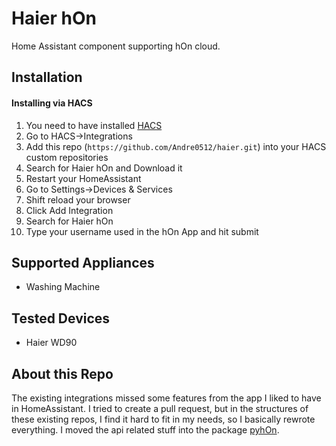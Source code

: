 # Haier hOn
Home Assistant component supporting hOn cloud.

## Installation
#### Installing via HACS
1. You need to have installed [HACS](https://hacs.xyz/)
2. Go to HACS->Integrations
3. Add this repo (`https://github.com/Andre0512/haier.git`) into your HACS custom repositories
4. Search for Haier hOn and Download it
5. Restart your HomeAssistant
6. Go to Settings->Devices & Services
7. Shift reload your browser
8. Click Add Integration
9. Search for Haier hOn 
10. Type your username used in the hOn App and hit submit

## Supported Appliances
- Washing Machine

## Tested Devices
- Haier WD90

## About this Repo
The existing integrations missed some features from the app I liked to have in HomeAssistant.
I tried to create a pull request, but in the structures of these existing repos, I find it hard to fit in my needs, so I basically rewrote everything. 
I moved the api related stuff into the package [pyhOn](https://github.com/Andre0512/pyhOn).

